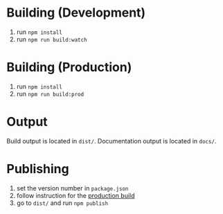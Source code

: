 # Building (Development)

1. run `npm install`
2. run `npm run build:watch`

# Building (Production)

1. run `npm install`
2. run `npm run build:prod`

# Output

Build output is located in `dist/`.
Documentation output is located in `docs/`.

# Publishing

1. set the version number in `package.json`
2. follow instruction for the [production build](#Building-\(Production\))
3. go to `dist/` and run `npm publish`